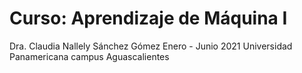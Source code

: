 # Curso: Aprendizaje de Máquina I

Dra. Claudia Nallely Sánchez Gómez
Enero - Junio 2021
Universidad Panamericana campus Aguascalientes
